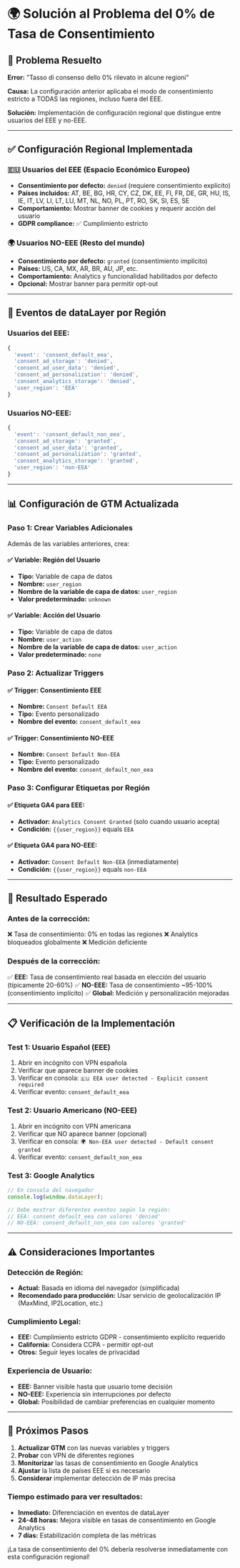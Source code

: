 # 🌍 Solución al Problema del 0% de Tasa de Consentimiento

## 🚨 Problema Resuelto

**Error:** "Tasso di consenso dello 0% rilevato in alcune regioni"

**Causa:** La configuración anterior aplicaba el modo de consentimiento estricto a TODAS las regiones, incluso fuera del EEE.

**Solución:** Implementación de configuración regional que distingue entre usuarios del EEE y no-EEE.

---

## ✅ **Configuración Regional Implementada**

### **🇪🇺 Usuarios del EEE (Espacio Económico Europeo)**
- **Consentimiento por defecto:** `denied` (requiere consentimiento explícito)
- **Países incluidos:** AT, BE, BG, HR, CY, CZ, DK, EE, FI, FR, DE, GR, HU, IS, IE, IT, LV, LI, LT, LU, MT, NL, NO, PL, PT, RO, SK, SI, ES, SE
- **Comportamiento:** Mostrar banner de cookies y requerir acción del usuario
- **GDPR compliance:** ✅ Cumplimiento estricto

### **🌍 Usuarios NO-EEE (Resto del mundo)**
- **Consentimiento por defecto:** `granted` (consentimiento implícito)
- **Países:** US, CA, MX, AR, BR, AU, JP, etc.
- **Comportamiento:** Analytics y funcionalidad habilitados por defecto
- **Opcional:** Mostrar banner para permitir opt-out

---

## 🔧 **Eventos de dataLayer por Región**

### **Usuarios del EEE:**
```javascript
{
  'event': 'consent_default_eea',
  'consent_ad_storage': 'denied',
  'consent_ad_user_data': 'denied', 
  'consent_ad_personalization': 'denied',
  'consent_analytics_storage': 'denied',
  'user_region': 'EEA'
}
```

### **Usuarios NO-EEE:**
```javascript
{
  'event': 'consent_default_non_eea',
  'consent_ad_storage': 'granted',
  'consent_ad_user_data': 'granted',
  'consent_ad_personalization': 'granted', 
  'consent_analytics_storage': 'granted',
  'user_region': 'non-EEA'
}
```

---

## 📊 **Configuración de GTM Actualizada**

### **Paso 1: Crear Variables Adicionales**

Además de las variables anteriores, crea:

#### ✅ **Variable: Región del Usuario**
- **Tipo:** Variable de capa de datos
- **Nombre:** `user_region`
- **Nombre de la variable de capa de datos:** `user_region`
- **Valor predeterminado:** `unknown`

#### ✅ **Variable: Acción del Usuario**
- **Tipo:** Variable de capa de datos
- **Nombre:** `user_action`
- **Nombre de la variable de capa de datos:** `user_action`
- **Valor predeterminado:** `none`

### **Paso 2: Actualizar Triggers**

#### ✅ **Trigger: Consentimiento EEE**
- **Nombre:** `Consent Default EEA`
- **Tipo:** Evento personalizado
- **Nombre del evento:** `consent_default_eea`

#### ✅ **Trigger: Consentimiento NO-EEE**
- **Nombre:** `Consent Default Non-EEA`
- **Tipo:** Evento personalizado
- **Nombre del evento:** `consent_default_non_eea`

### **Paso 3: Configurar Etiquetas por Región**

#### ✅ **Etiqueta GA4 para EEE:**
- **Activador:** `Analytics Consent Granted` (solo cuando usuario acepta)
- **Condición:** `{{user_region}}` equals `EEA`

#### ✅ **Etiqueta GA4 para NO-EEE:**
- **Activador:** `Consent Default Non-EEA` (inmediatamente)
- **Condición:** `{{user_region}}` equals `non-EEA`

---

## 🎯 **Resultado Esperado**

### **Antes de la corrección:**
❌ Tasa de consentimiento: 0% en todas las regiones
❌ Analytics bloqueados globalmente
❌ Medición deficiente

### **Después de la corrección:**
✅ **EEE:** Tasa de consentimiento real basada en elección del usuario (típicamente 20-60%)
✅ **NO-EEE:** Tasa de consentimiento ~95-100% (consentimiento implícito)
✅ **Global:** Medición y personalización mejoradas

---

## 📋 **Verificación de la Implementación**

### **Test 1: Usuario Español (EEE)**
1. Abrir en incógnito con VPN española
2. Verificar que aparece banner de cookies
3. Verificar en consola: `🇪🇺 EEA user detected - Explicit consent required`
4. Verificar evento: `consent_default_eea`

### **Test 2: Usuario Americano (NO-EEE)**
1. Abrir en incógnito con VPN americana
2. Verificar que NO aparece banner (opcional)
3. Verificar en consola: `🌍 Non-EEA user detected - Default consent granted`
4. Verificar evento: `consent_default_non_eea`

### **Test 3: Google Analytics**
```javascript
// En consola del navegador
console.log(window.dataLayer);

// Debe mostrar diferentes eventos según la región:
// EEA: consent_default_eea con valores 'denied'
// NO-EEA: consent_default_non_eea con valores 'granted'
```

---

## ⚠️ **Consideraciones Importantes**

### **Detección de Región:**
- **Actual:** Basada en idioma del navegador (simplificada)
- **Recomendado para producción:** Usar servicio de geolocalización IP (MaxMind, IP2Location, etc.)

### **Cumplimiento Legal:**
- **EEE:** Cumplimiento estricto GDPR - consentimiento explícito requerido
- **California:** Considera CCPA - permitir opt-out
- **Otros:** Seguir leyes locales de privacidad

### **Experiencia de Usuario:**
- **EEE:** Banner visible hasta que usuario tome decisión
- **NO-EEE:** Experiencia sin interrupciones por defecto
- **Global:** Posibilidad de cambiar preferencias en cualquier momento

---

## 🚀 **Próximos Pasos**

1. **Actualizar GTM** con las nuevas variables y triggers
2. **Probar** con VPN de diferentes regiones
3. **Monitorizar** las tasas de consentimiento en Google Analytics
4. **Ajustar** la lista de países EEE si es necesario
5. **Considerar** implementar detección de IP más precisa

### **Tiempo estimado para ver resultados:**
- **Inmediato:** Diferenciación en eventos de dataLayer
- **24-48 horas:** Mejora visible en tasas de consentimiento en Google Analytics
- **7 días:** Estabilización completa de las métricas

¡La tasa de consentimiento del 0% debería resolverse inmediatamente con esta configuración regional!
